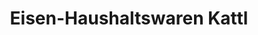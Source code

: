 ---
title: "Eisen-Haushaltswaren Kattl"
url: /auerbach-in-der-oberpfalz/eisen-haushaltswaren-kattl/
shop: Warenhaus
---